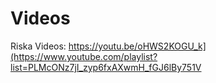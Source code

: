 Videos
====
Riska Videos: https://youtu.be/oHWS2KOGU_k](https://www.youtube.com/playlist?list=PLMcONz7jI_zyp6fxAXwmH_fGJ6lBy751V
